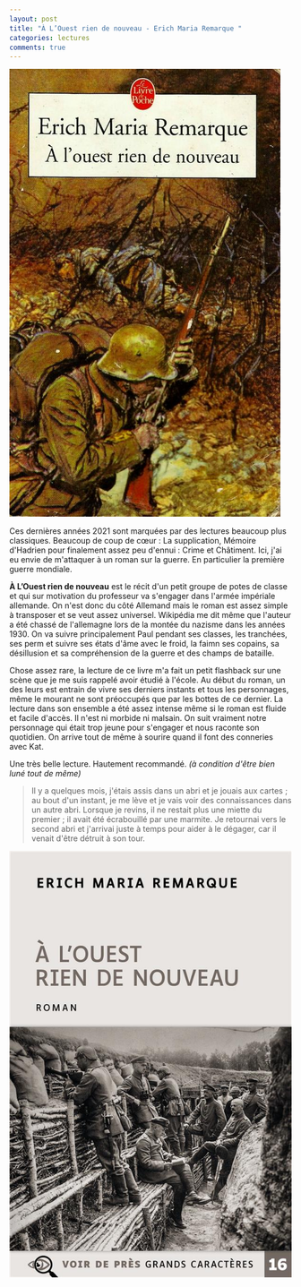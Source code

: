 ```yaml
---
layout: post
title: "À L’Ouest rien de nouveau - Erich Maria Remarque "
categories: lectures
comments: true
---
```


![moutons](https://github.com/homeostasie/bouquins/raw/master/_pics/lv/remarque_erich-maria/ouest-1.jpg)

Ces dernières années 2021 sont marquées par des lectures beaucoup plus classiques. Beaucoup de coup de cœur : La supplication, Mémoire d'Hadrien pour finalement assez peu d'ennui : Crime et Châtiment. Ici, j'ai eu envie de m'attaquer à un roman sur la guerre. En particulier la première guerre mondiale. 

**À L’Ouest rien de nouveau** est le récit d'un petit groupe de potes de classe et qui sur motivation du professeur va s'engager dans l'armée impériale allemande. On n'est donc du côté Allemand mais le roman est assez simple à transposer et se veut assez universel. Wikipédia me dit même que l'auteur a été chassé de l'allemagne lors de la montée du nazisme dans les années 1930. On va suivre principalement Paul pendant ses classes, les tranchées, ses perm et suivre ses états d'âme avec le froid, la faimn ses copains, sa désillusion et sa compréhension de la guerre et des champs de bataille.

Chose assez rare, la lecture de ce livre m'a fait un petit flashback sur une scène que je me suis rappelé avoir étudié à l'école. Au début du roman, un des leurs est entrain de vivre ses derniers instants et tous les personnages, même le mourant ne sont préoccupés que par les bottes de ce dernier. La lecture dans son ensemble a été assez intense même si le roman est fluide et facile d'accès. Il n'est ni morbide ni malsain. On suit vraiment notre personnage qui était trop jeune pour s'engager et nous raconte son quotidien. On arrive tout de même à sourire quand il font des conneries avec Kat. 

Une très belle lecture. Hautement recommandé. *(à condition d'être bien luné tout de même)*

> Il y a quelques mois, j'étais assis dans un abri et je jouais aux cartes ; au bout d'un instant, je me lève et je vais voir des connaissances dans un autre abri. Lorsque je revins, il ne restait plus une miette du premier ; il avait été écrabouillé par une marmite. Je retournai vers le second abri et j'arrivai juste à temps pour aider à le dégager, car il venait d'être détruit à son tour.

![moutons](https://github.com/homeostasie/bouquins/raw/master/_pics/lv/remarque_erich-maria/ouest-2.jpg)
